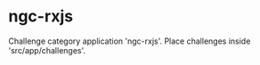 # ngc-rxjs

Challenge category application 'ngc-rxjs'. Place challenges inside 'src/app/challenges'.
